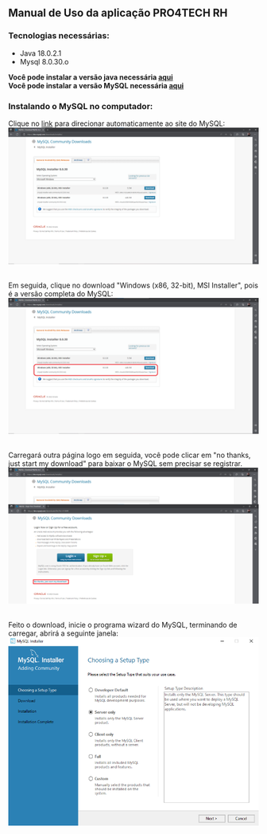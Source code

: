 ## Manual de Uso da aplicação PRO4TECH RH

### Tecnologias necessárias:

- Java 18.0.2.1
- Mysql 8.0.30.o

**Você pode instalar a versão java necessária <a href="https://www.java.com/pt-BR/download/">aqui</a>**<br>
**Você pode instalar a versão MySQL necessária <a href="https://dev.mysql.com/downloads/installer/">aqui</a>**

### Instalando o MySQL no computador:

Clique no <a href="https://dev.mysql.com/downloads/installer/">link</a> para direcionar automaticamente ao site do MySQL:<br>
<img src="/Como-usar/img/mysql01.png"><br><br>

Em seguida, clique no download "Windows (x86, 32-bit), MSI Installer", pois é a versão completa do MySQL:<br>
<img src="/Como-usar/img/mysql02.png"><br><br>

Carregará outra página logo em seguida, você pode clicar em "no thanks, just start my download" para baixar o MySQL sem precisar se registrar.<br>
<img src="/Como-usar/img/mysql03.png"><br><br>

Feito o download, inicie o programa wizard do MySQL, terminando de carregar, abrirá a seguinte janela:
<img src="/Como-usar/img/mysql05.png"><br><br>


